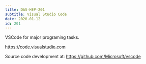 ```yaml
---
title: DAS-HEP-201 
subtitle: Visual Studio Code 
date: 2020-01-12 
id: 201
---
```


VSCode for major programing tasks.  

<https://code.visualstudio.com>

Source code development at: <https://github.com/Microsoft/vscode>



